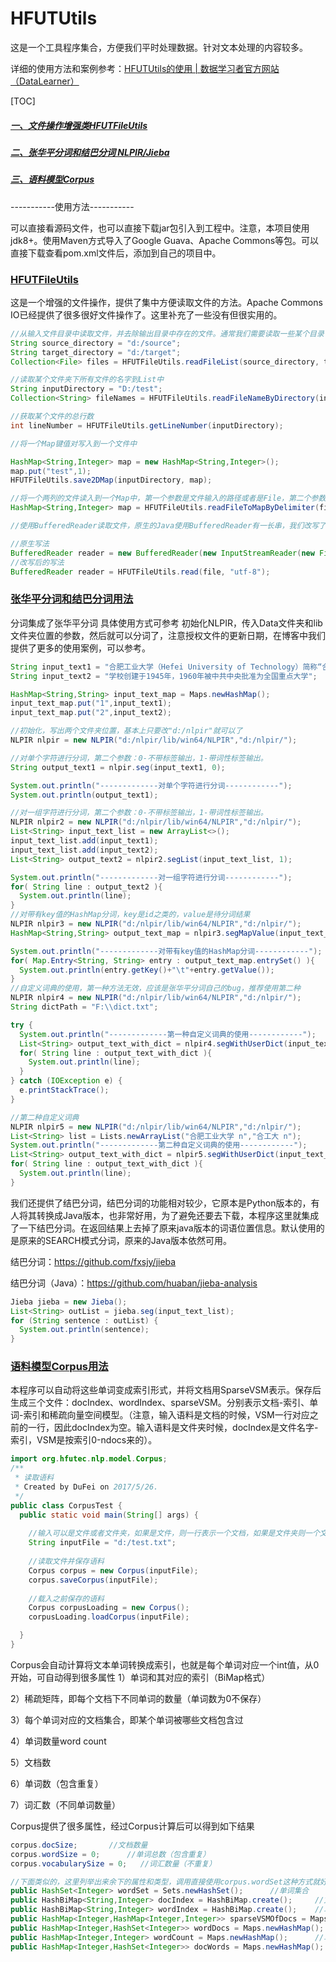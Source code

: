 # HFUTUtils
这是一个工具程序集合，方便我们平时处理数据。针对文本处理的内容较多。

详细的使用方法和案例参考：[HFUTUtils的使用 | 数据学习者官方网站（DataLearner）](http://www.datalearner.com/blog/1051494253501911)


[TOC]


##### [一、文件操作增强类HFUTFileUtils](#hfutfileutils)
##### [二、张华平分词和结巴分词 NLPIR/Jieba](#NLPIR/Jieba分词)
##### [三、语料模型Corpus](#Corpus)


-----------使用方法-----------

可以直接看源码文件，也可以直接下载jar包引入到工程中。注意，本项目使用jdk8+。使用Maven方式导入了Google Guava、Apache Commons等包。可以直接下载查看pom.xml文件后，添加到自己的项目中。

### <a href='#hfutfileutils' id='hfutfileutils'>HFUTFileUtils</a>

这是一个增强的文件操作，提供了集中方便读取文件的方法。Apache Commons IO已经提供了很多很好文件操作了。这里补充了一些没有但很实用的。

```java
//从输入文件目录中读取文件，并去除输出目录中存在的文件。通常我们需要读取一些某个目录下所有的文件，但是又想去掉一些在目标目录中存在的文件，可以使用如下方法。
String source_directory = "d:/source";
String target_directory = "d:/target";
Collection<File> files = HFUTFileUtils.readFileList(source_directory, target_directory);

//读取某个文件夹下所有文件的名字到List中
String inputDirectory = "D:/test";
Collection<String> fileNames = HFUTFileUtils.readFileNameByDirectory(inputDirectory);

//获取某个文件的总行数
int lineNumber = HFUTFileUtils.getLineNumber(inputDirectory);

//将一个Map键值对写入到一个文件中

HashMap<String,Integer> map = new HashMap<String,Integer>();
map.put("test",1);
HFUTFileUtils.save2DMap(inputDirectory, map);

//将一个两列的文件读入到一个Map中，第一个参数是文件输入的路径或者是File，第二个参数是列的分隔符
HashMap<String,Integer> map = HFUTFileUtils.readFileToMapByDelimiter(file,"\t");

//使用BufferedReader读取文件，原生的Java使用BufferedReader有一长串，我们改写了其中部分

//原生写法
BufferedReader reader = new BufferedReader(new InputStreamReader(new FileInputStream(file), "utf-8"));
//改写后的写法
BufferedReader reader = HFUTFileUtils.read(file, "utf-8");

```

### <a href='#NLPIR/Jieba分词' id='NLPIR/Jieba分词'>张华平分词和结巴分词用法</a>

分词集成了张华平分词 具体使用方式可参考 初始化NLPIR，传入Data文件夹和lib文件夹位置的参数，然后就可以分词了，注意授权文件的更新日期，在博客中我们提供了更多的使用案例，可以参考。

```java
String input_text1 = "合肥工业大学（Hefei University of Technology）简称“合工大（HFUT）”，创建于1945 年，坐落于全国四大科教城市之一，素有大湖名城、创新高地之称的江淮枢纽名城安徽省合肥市";
String input_text2 = "学校创建于1945年，1960年被中共中央批准为全国重点大学";

HashMap<String,String> input_text_map = Maps.newHashMap();
input_text_map.put("1",input_text1);
input_text_map.put("2",input_text2);

//初始化，写出两个文件夹位置，基本上只要改"d:/nlpir"就可以了
NLPIR nlpir = new NLPIR("d:/nlpir/lib/win64/NLPIR","d:/nlpir/");

//对单个字符进行分词，第二个参数：0-不带标签输出，1-带词性标签输出。
String output_text1 = nlpir.seg(input_text1, 0);

System.out.println("-------------对单个字符进行分词------------");
System.out.println(output_text1);

//对一组字符进行分词，第二个参数：0-不带标签输出，1-带词性标签输出。
NLPIR nlpir2 = new NLPIR("d:/nlpir/lib/win64/NLPIR","d:/nlpir/");
List<String> input_text_list = new ArrayList<>();
input_text_list.add(input_text1);
input_text_list.add(input_text2);
List<String> output_text2 = nlpir2.segList(input_text_list, 1);

System.out.println("-------------对一组字符进行分词------------");
for( String line : output_text2 ){
  System.out.println(line);
}
//对带有key值的HashMap分词，key是id之类的，value是待分词结果
NLPIR nlpir3 = new NLPIR("d:/nlpir/lib/win64/NLPIR","d:/nlpir/");
HashMap<String,String> output_text_map = nlpir3.segMapValue(input_text_map, 1);

System.out.println("-------------对带有key值的HashMap分词------------");
for( Map.Entry<String, String> entry : output_text_map.entrySet() ){
  System.out.println(entry.getKey()+"\t"+entry.getValue());
}
//自定义词典的使用，第一种方法无效，应该是张华平分词自己的bug，推荐使用第二种
NLPIR nlpir4 = new NLPIR("d:/nlpir/lib/win64/NLPIR","d:/nlpir/");
String dictPath = "F:\\dict.txt";

try {
  System.out.println("-------------第一种自定义词典的使用------------");
  List<String> output_text_with_dict = nlpir4.segWithUserDict(input_text_list,dictPath,1);
  for( String line : output_text_with_dict ){
    System.out.println(line);
  }
} catch (IOException e) {
  e.printStackTrace();
}

//第二种自定义词典
NLPIR nlpir5 = new NLPIR("d:/nlpir/lib/win64/NLPIR","d:/nlpir/");
List<String> list = Lists.newArrayList("合肥工业大学 n","合工大 n");
System.out.println("-------------第二种自定义词典的使用------------");
List<String> output_text_with_dict = nlpir5.segWithUserDict(input_text_list,list,1);
for( String line : output_text_with_dict ){
  System.out.println(line);
}

```

我们还提供了结巴分词，结巴分词的功能相对较少，它原本是Python版本的，有人将其转换成Java版本，也非常好用，为了避免还要去下载，本程序这里就集成了一下结巴分词。在返回结果上去掉了原来java版本的词语位置信息。默认使用的是原来的SEARCH模式分词，原来的Java版本依然可用。

结巴分词：https://github.com/fxsjy/jieba

结巴分词（Java）：https://github.com/huaban/jieba-analysis

```java
Jieba jieba = new Jieba();
List<String> outList = jieba.seg(input_text_list);
for (String sentence : outList) {
  System.out.println(sentence);
}
```

### <a href='#corpus' id='corpus'>语料模型Corpus用法</a>

本程序可以自动将这些单词变成索引形式，并将文档用SparseVSM表示。保存后生成三个文件：docIndex、wordIndex、sparseVSM。分别表示文档-索引、单词-索引和稀疏向量空间模型。（注意，输入语料是文档的时候，VSM一行对应之前的一行，因此docIndex为空。输入语料是文件夹时候，docIndex是文件名字-索引，VSM是按索引0-ndocs来的）。

```java
import org.hfutec.nlp.model.Corpus;
/**
 * 读取语料
 * Created by DuFei on 2017/5/26.
 */
public class CorpusTest {
  public static void main(String[] args) {
    
    //输入可以是文件或者文件夹，如果是文件，则一行表示一个文档，如果是文件夹则一个文件是一个文档
    String inputFile = "d:/test.txt";
    
    //读取文件并保存语料
    Corpus corpus = new Corpus(inputFile);
    corpus.saveCorpus(inputFile);
    
    //载入之前保存的语料
    Corpus corpusLoading = new Corpus();
    corpusLoading.loadCorpus(inputFile);

  }
}

```

Corpus会自动计算将文本单词转换成索引，也就是每个单词对应一个int值，从0开始，可自动得到很多属性
1）单词和其对应的索引（BiMap格式）

2）稀疏矩阵，即每个文档下不同单词的数量（单词数为0不保存）

3）每个单词对应的文档集合，即某个单词被哪些文档包含过

4）单词数量word count

5）文档数

6）单词数（包含重复）

7）词汇数（不同单词数量）

Corpus提供了很多属性，经过Corpus计算后可以得到如下结果

```java
corpus.docSize;       //文档数量
corpus.wordSize = 0;      //单词总数（包含重复）
corpus.vocabularySize = 0;   //词汇数量（不重复）

//下面类似的，这里列举出来余下的属性和类型，调用直接使用corpus.wordSet这种方式就好
public HashSet<Integer> wordSet = Sets.newHashSet();      //单词集合
public HashBiMap<String,Integer> docIndex = HashBiMap.create();     //文档索引
public HashBiMap<String,Integer> wordIndex = HashBiMap.create();    //单词索引
public HashMap<Integer,HashMap<Integer,Integer>> sparseVSMOfDocs = Maps.newHashMap();  //文档的稀疏空间表示
public HashMap<Integer,HashSet<Integer>> wordDocs = Maps.newHashMap(); //单词对应的文档编号
public HashMap<Integer,Integer> wordCount = Maps.newHashMap();      //单词计数，即每个单词对应的数量，单词用索引表示
public HashMap<Integer,HashSet<Integer>> docWords = Maps.newHashMap();  //文档中包含的单词
```

